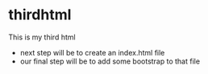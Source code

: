 # thirdhtml
This is my third html

- next step will be to create an index.html file
- our final step will be to add some bootstrap to that file